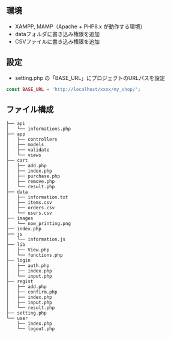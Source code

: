 ## 環境
- XAMPP, MAMP（Apache + PHP8.x が動作する環境）
- dataフォルダに書き込み権限を追加
- CSVファイルに書き込み権限を追加

## 設定
- setting.php の「BASE_URL」にプロジェクトのURLパスを設定

```php
const BASE_URL = 'http://localhost/xxxx/my_shop/';
```

## ファイル構成
```
├── api
│   └── informations.php
├── app
│   ├── controllers
│   ├── models
│   ├── validate
│   └── views
├── cart
│   ├── add.php
│   ├── index.php
│   ├── purchase.php
│   ├── remove.php
│   └── result.php
├── data
│   ├── information.txt
│   ├── items.csv
│   ├── orders.csv
│   └── users.csv
├── images
│   └── now_printing.png
├── index.php
├── js
│   └── information.js
├── lib
│   ├── View.php
│   └── functions.php
├── login
│   ├── auth.php
│   ├── index.php
│   └── input.php
├── regist
│   ├── add.php
│   ├── confirm.php
│   ├── index.php
│   ├── input.php
│   └── result.php
├── setting.php
└── user
    ├── index.php
    └── logout.php
```
